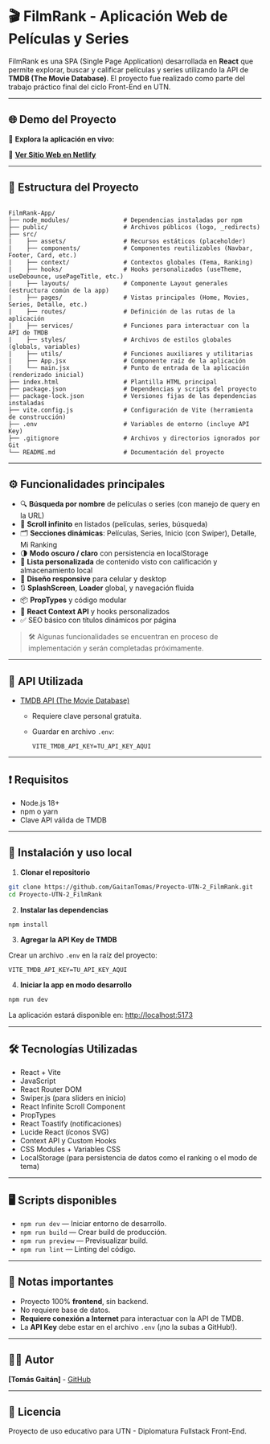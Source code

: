 # 🎬 **FilmRank** - Aplicación Web de Películas y Series

FilmRank es una SPA (Single Page Application) desarrollada en **React** que permite explorar, buscar y calificar películas y series utilizando la API de **TMDB (The Movie Database)**. El proyecto fue realizado como parte del trabajo práctico final del ciclo Front-End en UTN.

---

## 🌐 **Demo del Proyecto**
👀 **Explora la aplicación en vivo:**

🔗 [**Ver Sitio Web en Netlify**](https://film-rank.netlify.app/)

---

## 📁 **Estructura del Proyecto**
```

FilmRank-App/
├── node_modules/               # Dependencias instaladas por npm
├── public/                     # Archivos públicos (logo, _redirects)
├── src/ 
|    ├── assets/                # Recursos estáticos (placeholder)
|    ├── components/            # Componentes reutilizables (Navbar, Footer, Card, etc.)
|    ├── context/               # Contextos globales (Tema, Ranking)
|    ├── hooks/                 # Hooks personalizados (useTheme, useDebounce, usePageTitle, etc.)
|    ├── layouts/               # Componente Layout generales (estructura común de la app)
|    ├── pages/                 # Vistas principales (Home, Movies, Series, Detalle, etc.)
|    ├── routes/                # Definición de las rutas de la aplicación
|    ├── services/              # Funciones para interactuar con la API de TMDB
|    ├── styles/                # Archivos de estilos globales (globals, variables)
|    ├── utils/                 # Funciones auxiliares y utilitarias
|    ├── App.jsx                # Componente raíz de la aplicación
|    └── main.jsx               # Punto de entrada de la aplicación (renderizado inicial)
├── index.html                  # Plantilla HTML principal
├── package.json                # Dependencias y scripts del proyecto
├── package-lock.json           # Versiones fijas de las dependencias instaladas
├── vite.config.js              # Configuración de Vite (herramienta de construcción)
├── .env                        # Variables de entorno (incluye API Key)
├── .gitignore                  # Archivos y directorios ignorados por Git
└── README.md                   # Documentación del proyecto

```

---

## ⚙️ **Funcionalidades principales**

- 🔍 **Búsqueda por nombre** de películas o series (con manejo de query en la URL)
- 📃 **Scroll infinito** en listados (películas, series, búsqueda)
- 🗂️ **Secciones dinámicas**: Películas, Series, Inicio (con Swiper), Detalle, Mi Ranking
- 🌗 **Modo oscuro / claro** con persistencia en localStorage
- 💾 **Lista personalizada** de contenido visto con calificación y almacenamiento local
- 📱 **Diseño responsive** para celular y desktop
- 🔃 **SplashScreen**, **Loader** global, y navegación fluida
- 📦 **PropTypes** y código modular
- 🧠 **React Context API** y hooks personalizados
- ✅ SEO básico con títulos dinámicos por página

> 🛠️ Algunas funcionalidades se encuentran en proceso de implementación y serán completadas próximamente.

---

## 🔑 **API Utilizada**

- [TMDB API (The Movie Database)](https://www.themoviedb.org/documentation/api)
  - Requiere clave personal gratuita.
  - Guardar en archivo `.env`:

    ```env
    VITE_TMDB_API_KEY=TU_API_KEY_AQUI
    ```

---

## ❗ **Requisitos**

- Node.js 18+
- npm o yarn
- Clave API válida de TMDB

---

## 🔧 **Instalación y uso local**

1. **Clonar el repositorio**

```bash
git clone https://github.com/GaitanTomas/Proyecto-UTN-2_FilmRank.git
cd Proyecto-UTN-2_FilmRank
```

2. **Instalar las dependencias**

```bash
npm install
```

3. **Agregar la API Key de TMDB**

Crear un archivo `.env` en la raíz del proyecto:

```env
VITE_TMDB_API_KEY=TU_API_KEY_AQUI
```

4. **Iniciar la app en modo desarrollo**

```bash
npm run dev
```

La aplicación estará disponible en: [http://localhost:5173](http://localhost:5173)

---

## 🛠️ **Tecnologías Utilizadas**

- React + Vite
- JavaScript
- React Router DOM
- Swiper.js (para sliders en inicio)
- React Infinite Scroll Component
- PropTypes
- React Toastify (notificaciones)
- Lucide React (íconos SVG)
- Context API y Custom Hooks
- CSS Modules + Variables CSS
- LocalStorage (para persistencia de datos como el ranking o el modo de tema)

---

## 🖥️ **Scripts disponibles**

- `npm run dev` — Iniciar entorno de desarrollo.
- `npm run build` — Crear build de producción.
- `npm run preview` — Previsualizar build.
- `npm run lint` — Linting del código.

---

## 📝 **Notas importantes**

- Proyecto 100% **frontend**, sin backend.
- No requiere base de datos.
- **Requiere conexión a Internet** para interactuar con la API de TMDB.
- La **API Key** debe estar en el archivo `.env` (¡no la subas a GitHub!).

---

## 🙋‍♂️ Autor

**[Tomás Gaitán]** - [GitHub](https://github.com/GaitanTomas)

---

## 📄 Licencia

Proyecto de uso educativo para UTN - Diplomatura Fullstack Front-End.